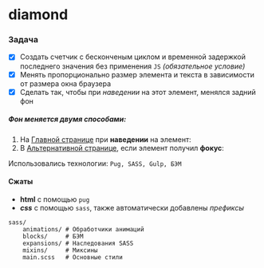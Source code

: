 # diamond
### Задача
 - [X] Создать счетчик с бесконченым циклом и временной задержкой последнего значения без применения `JS` _(обязательное условие)_
 - [X] Менять пропорционально размер элемента и текста в зависимости от размера окна браузера
 - [X] Сделать так, чтобы при _наведении_ на этот элемент, менялся задний фон
##### Фон меняется двумя способами:
  1. На [Главной странице](https://aabekk.github.io/diamond/dist/) при **наведении** на элемент:
  2. В [Альтернативной странице](https://aabekk.github.io/diamond/dist/focus), если элемент получил **фокус**:
     
Использовались технологии: `Pug, SASS, Gulp, БЭМ`
#### Сжаты
+ **html** с помощью `pug`
+ ***css*** c помощью `sass`, также автоматически добавлены _префиксы_
```
sass/
    animations/ # Обработчики анимаций
    blocks/     # БЭМ
    expansions/ # Наследования SASS
    mixins/     # Миксины
    main.scss   # Основные стили
```

